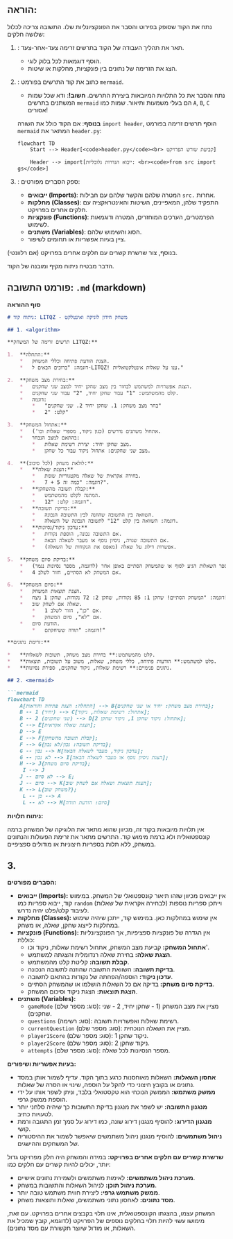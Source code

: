 ## הוראה:

נתח את הקוד שסופק בפירוט והסבר את הפונקציונליות שלו. התשובה צריכה לכלול שלושה חלקים:

1.  **<algorithm>**:
    תאר את תהליך העבודה של הקוד בתרשים זרימה צעד-אחר-צעד.
    *   הוסף דוגמאות לכל בלוק לוגי.
    *   הצג את הזרימה של נתונים בין פונקציות, מחלקות או שיטות.

2.  **<mermaid>**:
    כתוב את קוד התרשים בפורמט `mermaid`.
    *   נתח והסבר את כל התלויות המיובאות ביצירת התרשים.
    **חשוב!**: ודא שכל שמות המשתנים בתרשים `mermaid` הם בעלי משמעות ותיאור. שמות כמו `A`, `B`, `C` אסורים!

    **בנוסף**:
    אם הקוד כולל את השורה `import header`, הוסף תרשים זרימה בפורמט `mermaid` המתאר את `header.py`:
    ```mermaid
    flowchart TD
        Start --> Header[<code>header.py</code><br> קביעת שורש הפרויקט]

        Header --> import[ייבוא הגדרות גלובליות: <br><code>from src import gs</code>]
    ```

3.  **<explanation>**:
    ספק הסברים מפורטים:
    *   **ייבואים (Imports)**: המטרה שלהם והקשר שלהם עם חבילות `src.` אחרות.
    *   **מחלקות (Classes)**: התפקיד שלהן, המאפיינים, השיטות והאינטראקציה עם חלקים אחרים בפרויקט.
    *   **פונקציות (Functions)**: הפרמטרים, הערכים המוחזרים, המטרה ודוגמאות לשימוש.
    *   **משתנים (Variables)**: הסוג והשימוש שלהם.
    *   ציין בעיות אפשריות או תחומים לשיפור.

בנוסף, צור שרשרת קשרים עם חלקים אחרים בפרויקט (אם רלוונטי).

הדבר מבטיח ניתוח מקיף ומובנה של הקוד.
## פורמט התשובה: `.md` (markdown)
**סוף ההוראה**
```markdown
# ניתוח קוד: LITQZ - משחק חידון לוגיקה ואינטלקט

## 1. <algorithm>

**תרשים זרימה של המשחק LITQZ:**

1.  **התחלה:**
    *   הצגת הודעת פתיחה וכללי המשחק.
    *   דוגמה: "ברוכים הבאים ל-LITQZ! ענו על שאלות אינטלקטואליות."

2.  **בחירת מצב משחק:**
    *   הצגת אפשרויות למשתמש לבחור בין מצב שחקן יחיד למצב שני שחקנים.
    *   קלט מהמשתמש: "1" עבור שחקן יחיד, "2" עבור שני שחקנים.
    *   דוגמה:
        *   "בחר מצב משחק: 1. שחקן יחיד 2. שני שחקנים"
        *   קלט: "2"

3.  **אתחול המשחק:**
    *   אתחול משתנים נדרשים (כגון ניקוד, מספרי שאלות וכו').
    *   בהתאם למצב הנבחר:
        *   מצב שחקן יחיד: יצירת רשימת שאלות.
        *   מצב שני שחקנים: אתחול ניקוד עבור כל שחקן.

4.  **לולאת משחק (לכל סיבוב):**
    *   **הצגת שאלה:**
        *   בחירה אקראית של שאלה מקטגוריות שונות.
        *   דוגמה: "כמה זה 5 + 7?".
    *   **קבלת תשובה מהשחקן:**
        *   המתנה לקלט מהמשתמש.
        *   דוגמה: קלט: "12".
    *   **בדיקת תשובה:**
        *   השוואה בין התשובה שהוזנה לבין התשובה הנכונה.
        *   דוגמה: השוואה בין קלט "12" לתשובה הנכונה של השאלה.
    *   **עדכון ניקוד/נסיונות:**
        *   אם התשובה נכונה, הוספת נקודות.
        *   אם התשובה שגויה, ניסיון נוסף או מעבר לשאלה הבאה.
        *   אפשרות דילוג על שאלה (מאפס את הנקודות של השאלה).

5.  **בדיקת סיום משחק:**
    *   בדיקה אם מספר השאלות הגיע לסוף או שהמשחק הסתיים באופן אחר (לדוגמה, מספר נסיונות נגמר).
    *   אם המשחק לא הסתיים, חזור לשלב 4.

6.  **סיום המשחק:**
    *   הצגת תוצאות המשחק.
    *   דוגמה: "המשחק הסתיים! שחקן 1: 85 נקודות, שחקן 2: 72 נקודות. שחקן 1 ניצח!"
    *   שאלה אם לשחק שוב.
        *   אם "כן", חזור לשלב 1.
        *   אם "לא", סיום המשחק.
    *   הודעת סיום.
        *   דוגמה: "תודה ששיחקתם!"

**זרימת נתונים:**

*   **קלט מהמשתמש:** בחירת מצב משחק, תשובות לשאלות.
*   **פלט למשתמש:** הודעות פתיחה, כללי משחק, שאלות, משוב על תשובות, תוצאות.
*   **נתונים פנימיים:** רשימת שאלות, ניקוד שחקנים, ספירת נסיונות.

## 2. <mermaid>

```mermaid
flowchart TD
    A[התחלה: הצגת פתיחה והוראות] --> B{בחירת מצב משחק: יחיד או שני שחקנים};
    B -- 1 (יחיד) --> C[אתחול: רשימת שאלות, ניקוד];
    B -- 2 (שני שחקנים) --> D[אתחול: ניקוד שחקן 1, ניקוד שחקן 2];
    C --> E[הצגת שאלה אקראית];
    D --> E
    E --> F[קבלת תשובה מהשחקן];
    F --> G{בדיקת תשובה: נכון/לא נכון};
    G -- נכון --> H[עדכון ניקוד, מעבר לשאלה הבאה];
    G -- לא נכון --> I[הצגת ניסיון נוסף או מעבר לשאלה הבאה];
    H --> J{בדיקת סיום משחק};
     I --> J
    J -- לא סיום --> E;
    J -- סיום --> K[הצגת תוצאות ושאלה אם לשחק שוב];
    K --> L{משחק שוב?};
     L -- כן --> A
     L -- לא --> M[סיום: הודעת תודה]
```

**ניתוח תלויות:**

אין תלויות מיובאות בקוד זה, מכיוון שהוא מתאר את הלוגיקה של המשחק ברמה קונספטואלית ולא ברמת מימוש קוד. התרשים מתאר את זרימת הפעולות והנתונים במשחק, ללא תלות בספריות חיצוניות או מודולים ספציפיים.

## 3. <explanation>

**הסברים מפורטים:**

*   **ייבואים (Imports):** אין ייבואים מכיוון שזהו תיאור קונספטואלי של המשחק. במימוש קוד, ייבוא ספריות כמו `random` (לבחירה אקראית של שאלות) וייתכן ספריות נוספות לעיבוד קלט/פלט יהיה נדרש.
*   **מחלקות (Classes):** אין שימוש במחלקות כאן. במימוש קוד, ייתכן שיהיה שימוש במחלקות לייצוג שחקן, שאלה, או משחק.
*   **פונקציות (Functions):** אין הגדרה של פונקציות ספציפיות, אך הפונקציונליות כוללת:
    *   **אתחול המשחק:** קביעת מצב המשחק, אתחול רשימת שאלות, ניקוד וכו'.
    *   **הצגת שאלה:** בחירת שאלה רנדומלית והצגתה למשתמש.
    *   **קבלת תשובה:** קליטת קלט מהמשתמש.
    *   **בדיקת תשובה:** השוואת התשובה שהוזנה לתשובה הנכונה.
    *   **עדכון ניקוד:** הוספה/הפחתה של נקודות בהתאם לתשובה.
    *   **בדיקת סיום משחק:** בדיקה אם כל השאלות הושלמו או שהמשחק הסתיים.
    *   **הצגת תוצאות:** הצגת ניקוד וסיכום המשחק.
*   **משתנים (Variables):**
    *   `gameMode` (סוג: מספר שלם): מציין את מצב המשחק (1 - שחקן יחיד, 2 - שני שחקנים).
    *   `questions` (סוג: רשימה): רשימת שאלות ואפשרויות תשובה.
    *   `currentQuestion` (סוג: מספר שלם): מציין את השאלה הנוכחית.
    *   `player1Score` (סוג: מספר שלם): ניקוד שחקן 1.
    *   `player2Score` (סוג: מספר שלם): ניקוד שחקן 2.
    *   `attempts` (סוג: מספר שלם): מספר הנסיונות לכל שאלה.

**בעיות אפשריות ושיפורים:**

*   **אחסון השאלות:** השאלות מאוחסנות כרגע בתוך הקוד. עדיף לשמור אותן במסד נתונים או בקובץ חיצוני כדי להקל על הוספה, שינוי או הסרה של שאלות.
*   **ממשק משתמש:** הממשק הנוכחי הוא טקסטואלי בלבד, וניתן לשפר אותו על ידי הוספת ממשק גרפי.
*   **מנגנון התשובה:** יש לשפר את מנגנון בדיקת התשובות כך שיהיה סלחני יותר לטעויות כתיב.
*   **מנגנון הדירוג:** להוסיף מנגנון דירוג שונה, כמו דירוג על סמך זמן התגובה ורמת קושי.
*   **ניהול משתמשים:** להוסיף מנגנון ניהול משתמשים שיאפשר לשמור את ההיסטוריה של המשחקים וההישגים.

**שרשרת קשרים עם חלקים אחרים בפרויקט:**
במידה והמשחק היה חלק מפרויקט גדול יותר, יכולים להיות קשרים עם חלקים כמו:
* **מערכת ניהול משתמשים:** לאימות משתמשים ולשמירת נתונים אישיים.
* **מערכת ניהול תוכן:** לניהול השאלות והתשובות במשחק.
* **ממשק משתמש גרפי:** ליצירת חווית משתמש טובה יותר.
* **מסד נתונים:** לאחסון נתוני משתמשים, שאלות ותוצאות משחק.

המשחק עצמו, בהצגתו הקונספטואלית, אינו תלוי בקבצים אחרים בפרויקט. עם זאת, מימושו עשוי להיות תלוי בחלקים נוספים של הפרויקט (לדוגמא, קובץ שמכיל את השאלות, או מודול שיוצר תקשורת עם מסד נתונים).
```
